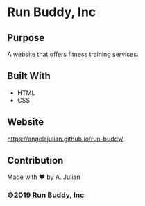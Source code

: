 # Run Buddy, Inc

## Purpose

A website that offers fitness training services.

## Built With

- HTML
- CSS

## Website

https://angelajulian.github.io/run-buddy/

## Contribution

Made with ❤️ by A. Julian

### ©️2019 Run Buddy, Inc
